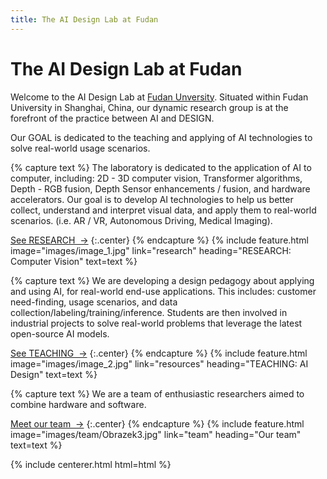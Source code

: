 ```yaml
---
title: The AI Design Lab at Fudan
---
```



# The AI Design Lab at Fudan

Welcome to the AI Design Lab at [Fudan Unversity](https://sme.fudan.edu.cn/). Situated within Fudan University in Shanghai, China, our dynamic research group is at the forefront of the practice between AI and DESIGN.  

Our GOAL is dedicated to the teaching and applying of AI technologies to solve real-world usage scenarios. 


<!-- section break -->

{% capture text %}
The laboratory is dedicated to the application of AI to computer, including: 2D - 3D computer vision, Transformer algorithms, Depth - RGB fusion, Depth Sensor enhancements / fusion, and hardware accelerators. Our goal is to develop AI technologies to help us better collect, understand and interpret visual data, and apply them to  real-world scenarios. (i.e. AR / VR, Autonomous Driving, Medical Imaging).

[See RESEARCH &nbsp;→](research)
{:.center}
{% endcapture %}
{%
  include feature.html
  image="images/image_1.jpg"
  link="research"
  heading="RESEARCH: Computer Vision"
  text=text
%}

{% capture text %}
We are developing a design pedagogy about applying and using AI, for real-world end-use applications.  This includes: customer need-finding, 
usage scenarios, and data collection/labeling/training/inference.  Students are then involved in industrial projects to solve real-world
problems that leverage the latest open-source AI models. 

[See TEACHING &nbsp;→](teaching)
{:.center}
{% endcapture %}
{%
  include feature.html
  image="images/image_2.jpg"
  link="resources"
  heading="TEACHING: AI Design"
  text=text
%}

{% capture text %}
We are a team of enthusiastic researchers aimed to combine hardware and software.

[Meet our team &nbsp;→](team)
{:.center}
{% endcapture %}
{%
  include feature.html
  image="images/team/Obrazek3.jpg"
  link="team"
  heading="Our team"
  text=text
%}



{% include centerer.html html=html %}
